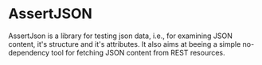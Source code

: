 # AssertJSON
AssertJson is a library for testing json data, i.e., for examining JSON content, it's structure and it's attributes.
It also aims at beeing a simple no-dependency tool for fetching JSON content from REST resources.

